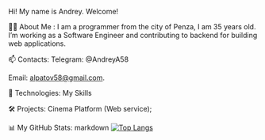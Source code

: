 Hi! My name is Andrey. Welcome!

👨‍💻 About Me :
I am a programmer from the city of Penza, I am 35 years old.
I’m working as a Software Engineer and contributing to backend for building web applications.

📫 Contacts:
 Telegram: @AndreyA58

Email: alpatov58@gmail.com.

🔭 Technologies:
My Skills

🛠️ Projects:
Cinema Platform (Web service);

📊 My GitHub Stats:
markdown
[![Top Langs](https://github-readme-stats.vercel.app/api/top-langs/?username=anuraghazra&layout=compact)](https://github.com/anuraghazra/github-readme-stats)
